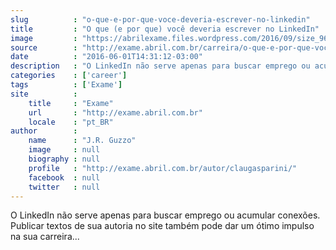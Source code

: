```yaml
---
slug          : "o-que-e-por-que-voce-deveria-escrever-no-linkedin"
title         : "O que (e por que) você deveria escrever no LinkedIn"
image         : "https://abrilexame.files.wordpress.com/2016/09/size_960_16_9_linkedin48.jpg?quality=70&strip=all&w=960"
source        : "http://exame.abril.com.br/carreira/o-que-e-por-que-voce-deveria-escrever-no-linkedin/"
date          : "2016-06-01T14:31:12-03:00"
description   : "O LinkedIn não serve apenas para buscar emprego ou acumular conexões. Publicar textos de sua autoria no site também pode dar um ótimo impulso na sua carreira..."
categories    : ['career']
tags          : ['Exame']
site          :
    title     : "Exame"
    url       : "http://exame.abril.com.br"
    locale    : "pt_BR"
author        :
    name      : "J.R. Guzzo"
    image     : null
    biography : null
    profile   : "http://exame.abril.com.br/autor/claugasparini/"
    facebook  : null
    twitter   : null
---
```


O LinkedIn não serve apenas para buscar emprego ou acumular conexões. Publicar textos de sua autoria no site também pode dar um ótimo impulso na sua carreira...
